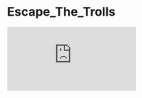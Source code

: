 # Escape_The_Trolls

![Screen shot of the game](https://github.com/Haza290/Escape_The_Trolls/blob/master/EscapeTheTroll.jar)
